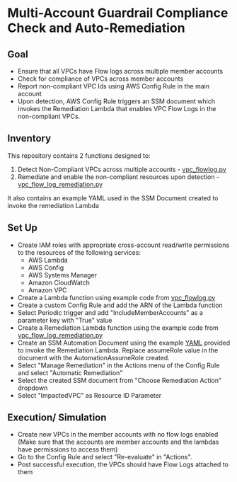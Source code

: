 # Multi-Account Guardrail Compliance Check and Auto-Remediation
## Goal
* Ensure that all VPCs have Flow logs across multiple member accounts
* Check for compliance of VPCs across member accounts 
* Report non-compliant VPC Ids using AWS Config Rule in the main account
* Upon detection, AWS Config Rule triggers an SSM document which invokes the Remediation Lambda that enables VPC Flow Logs in the non-compliant VPCs.


## Inventory
This repository contains 2 functions designed to:
1. Detect Non-Compliant VPCs across multiple accounts - [vpc_flowlog.py](https://github.com/PaushaliKunduTR/governance-guardrails/blob/main/src/lambda/vpc_flow_log.py)
2. Remediate and enable the non-compliant resources upon detection - [vpc_flow_log_remediation.py](https://github.com/PaushaliKunduTR/governance-guardrails/blob/main/src/lambda/vpc_flow_log_remediation.py)

It also contains an example YAML used in the SSM Document created to invoke the remediation Lambda

## Set Up
*  Create IAM roles with appropriate cross-account read/write permissions to the resources of the following services:
    * AWS Lambda
    * AWS Config
    * AWS Systems Manager
    * Amazon CloudWatch
    * Amazon VPC
* Create a Lambda function using example code from [vpc_flowlog.py](https://github.com/PaushaliKunduTR/governance-guardrails/blob/main/src/lambda/vpc_flow_log.py)
* Create a custom Config Rule and add the ARN of the Lambda function
* Select Periodic trigger and add "IncludeMemberAccounts" as a parameter key with "True" value
* Create a Remediation Lambda function using the example code from [vpc_flow_log_remediation.py](https://github.com/PaushaliKunduTR/governance-guardrails/blob/main/src/lambda/vpc_flow_log_remediation.py)
* Create an SSM Automation Document using the example [YAML](https://github.com/PaushaliKunduTR/governance-guardrails/blob/main/src/remediate-flowlog-custom-org.yaml) provided to invoke the Remediation Lambda. Replace assumeRole value in the document with the AutomationAssumeRole created.
* Select "Manage Remediation" in the Actions menu of the Config Rule and select "Automatic Remediation"
* Select the created SSM document from "Choose Remediation Action" dropdown
* Select "ImpactedVPC" as Resource ID Parameter

## Execution/ Simulation
* Create new VPCs in the member accounts with no flow logs enabled (Make sure that the accounts are member accounts and the lambdas have permissions to access them)
* Go to the Config Rule and select "Re-evaluate" in "Actions".
* Post successful execution, the VPCs should have Flow Logs attached to them

